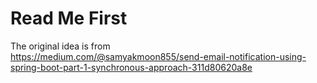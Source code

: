# Read Me First

The original idea is from  
https://medium.com/@samyakmoon855/send-email-notification-using-spring-boot-part-1-synchronous-approach-311d80620a8e
